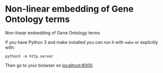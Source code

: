 # Non-linear embedding of Gene Ontology terms

Non-linear embedding of Gene Ontology terms

If you have Python 3 and make installed you can run it with `make` or explicitly with:
```
python3 -m http.server
```

Then go to your browser on [localhost:8000](localhost:8000).

